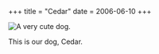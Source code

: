 +++
title = "Cedar"
date = 2006-06-10
+++

![A very cute dog.](http://www.aphoenix.ca/photoblog/photos/Cedar.jpg)

This is our dog, Cedar.
